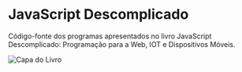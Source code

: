 # JavaScript Descomplicado
Código-fonte dos programas apresentados no livro JavaScript Descomplicado: Programação para a Web, IOT e Dispositivos Móveis.

![Capa do Livro](https://profclaudioblog.files.wordpress.com/2020/08/javascript.jpg?w=223)
